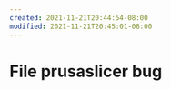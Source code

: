 ```yaml
---
created: 2021-11-21T20:44:54-08:00
modified: 2021-11-21T20:45:01-08:00
---
```


# File prusaslicer bug

